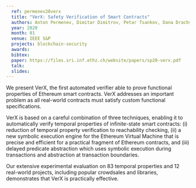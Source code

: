```yaml
---
  ref: permenev20verx
  title: "VerX: Safety Verification of Smart Contracts"
  authors: Anton Permenev, Dimitar Dimitrov, Petar Tsankov, Dana Drachsler-Cohen, Martin Vechev
  year: 2020
  month: 01
  venue: IEEE S&P
  projects: blockchain-security
  awards:
  bibtex:
  paper: https://files.sri.inf.ethz.ch/website/papers/sp20-verx.pdf
  talk:
  slides:
---
```


We present VerX, the first automated verifier able to prove functional properties of Ethereum smart contracts. VerX addresses an important problem as all real-world contracts must satisfy custom functional specifications.

VerX is based on a careful combination of three techniques, enabling it to automatically verify temporal properties of infinite-state smart contracts: (i) reduction of temporal property verification to reachability checking, (ii) a new symbolic execution engine for the Ethereum Virtual Machine that is precise and efficient for a practical fragment of Ethereum contracts, and (iii) delayed predicate abstraction which uses symbolic execution during transactions and abstraction at transaction boundaries.

Our extensive experimental evaluation on 83 temporal properties and 12 real-world projects, including popular crowdsales and libraries, demonstrates that VerX is practically effective.
